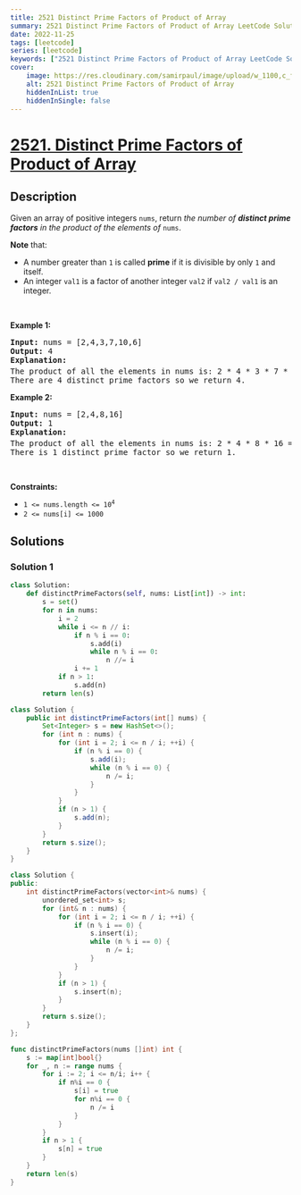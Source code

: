 ```yaml
---
title: 2521 Distinct Prime Factors of Product of Array
summary: 2521 Distinct Prime Factors of Product of Array LeetCode Solution Explained
date: 2022-11-25
tags: [leetcode]
series: [leetcode]
keywords: ["2521 Distinct Prime Factors of Product of Array LeetCode Solution Explained in all languages", "2521 Distinct Prime Factors of Product of Array", "LeetCode", "leetcode solution in Python3 C++ Java Go PHP Ruby Swift TypeScript Rust C# JavaScript C", "GeeksforGeeks", "InterviewBit", "Coding Ninjas", "HackerRank", "HackerEarth", "CodeChef", "TopCoder", "AlgoExpert", "freeCodeCamp", "Codeforces", "GitHub", "AtCoder", "Samir Paul"]
cover:
    image: https://res.cloudinary.com/samirpaul/image/upload/w_1100,c_fit,co_rgb:FFFFFF,l_text:Arial_75_bold:2521 Distinct Prime Factors of Product of Array - Solution Explained/problem-solving.webp
    alt: 2521 Distinct Prime Factors of Product of Array
    hiddenInList: true
    hiddenInSingle: false
---
```



# [2521. Distinct Prime Factors of Product of Array](https://leetcode.com/problems/distinct-prime-factors-of-product-of-array)


## Description

<p>Given an array of positive integers <code>nums</code>, return <em>the number of <strong>distinct prime factors</strong> in the product of the elements of</em> <code>nums</code>.</p>

<p><strong>Note</strong> that:</p>

<ul>
	<li>A number greater than <code>1</code> is called <strong>prime</strong> if it is divisible by only <code>1</code> and itself.</li>
	<li>An integer <code>val1</code> is a factor of another integer <code>val2</code> if <code>val2 / val1</code> is an integer.</li>
</ul>

<p>&nbsp;</p>
<p><strong class="example">Example 1:</strong></p>

<pre>
<strong>Input:</strong> nums = [2,4,3,7,10,6]
<strong>Output:</strong> 4
<strong>Explanation:</strong>
The product of all the elements in nums is: 2 * 4 * 3 * 7 * 10 * 6 = 10080 = 2<sup>5</sup> * 3<sup>2</sup> * 5 * 7.
There are 4 distinct prime factors so we return 4.
</pre>

<p><strong class="example">Example 2:</strong></p>

<pre>
<strong>Input:</strong> nums = [2,4,8,16]
<strong>Output:</strong> 1
<strong>Explanation:</strong>
The product of all the elements in nums is: 2 * 4 * 8 * 16 = 1024 = 2<sup>10</sup>.
There is 1 distinct prime factor so we return 1.
</pre>

<p>&nbsp;</p>
<p><strong>Constraints:</strong></p>

<ul>
	<li><code>1 &lt;= nums.length &lt;= 10<sup>4</sup></code></li>
	<li><code>2 &lt;= nums[i] &lt;= 1000</code></li>
</ul>

## Solutions

### Solution 1

<!-- tabs:start -->

```python
class Solution:
    def distinctPrimeFactors(self, nums: List[int]) -> int:
        s = set()
        for n in nums:
            i = 2
            while i <= n // i:
                if n % i == 0:
                    s.add(i)
                    while n % i == 0:
                        n //= i
                i += 1
            if n > 1:
                s.add(n)
        return len(s)
```

```java
class Solution {
    public int distinctPrimeFactors(int[] nums) {
        Set<Integer> s = new HashSet<>();
        for (int n : nums) {
            for (int i = 2; i <= n / i; ++i) {
                if (n % i == 0) {
                    s.add(i);
                    while (n % i == 0) {
                        n /= i;
                    }
                }
            }
            if (n > 1) {
                s.add(n);
            }
        }
        return s.size();
    }
}
```

```cpp
class Solution {
public:
    int distinctPrimeFactors(vector<int>& nums) {
        unordered_set<int> s;
        for (int& n : nums) {
            for (int i = 2; i <= n / i; ++i) {
                if (n % i == 0) {
                    s.insert(i);
                    while (n % i == 0) {
                        n /= i;
                    }
                }
            }
            if (n > 1) {
                s.insert(n);
            }
        }
        return s.size();
    }
};
```

```go
func distinctPrimeFactors(nums []int) int {
	s := map[int]bool{}
	for _, n := range nums {
		for i := 2; i <= n/i; i++ {
			if n%i == 0 {
				s[i] = true
				for n%i == 0 {
					n /= i
				}
			}
		}
		if n > 1 {
			s[n] = true
		}
	}
	return len(s)
}
```

<!-- tabs:end -->

<!-- end -->
